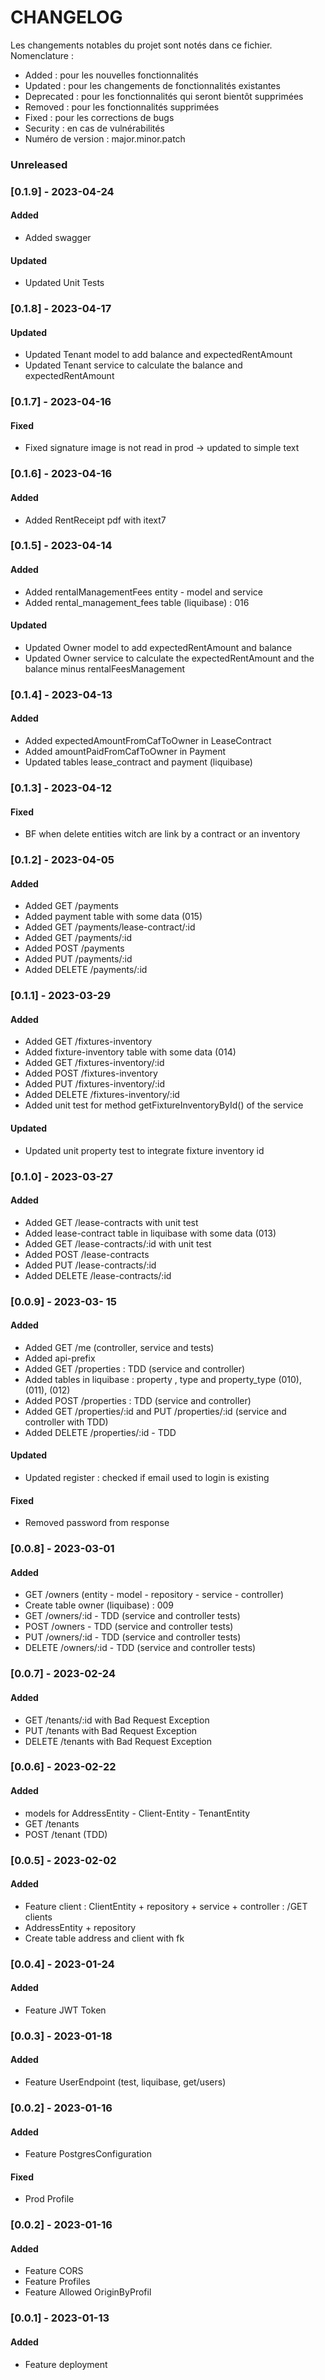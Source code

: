 # CHANGELOG

Les changements notables du projet sont notés dans ce fichier.  
Nomenclature :

- Added : pour les nouvelles fonctionnalités
- Updated : pour les changements de fonctionnalités existantes
- Deprecated : pour les fonctionnalités qui seront bientôt supprimées
- Removed : pour les fonctionnalités supprimées
- Fixed : pour les corrections de bugs
- Security : en cas de vulnérabilités
- Numéro de version : major.minor.patch

### Unreleased

### [0.1.9] - 2023-04-24

#### Added

- Added swagger

#### Updated

- Updated Unit Tests

### [0.1.8] - 2023-04-17

#### Updated

- Updated Tenant model to add balance and expectedRentAmount
- Updated Tenant service to calculate the balance and expectedRentAmount

### [0.1.7] - 2023-04-16

#### Fixed

- Fixed signature image is not read in prod ->  updated to simple text

### [0.1.6] - 2023-04-16

#### Added

- Added RentReceipt pdf with itext7

### [0.1.5] - 2023-04-14

#### Added

- Added rentalManagementFees entity - model and service
- Added rental_management_fees table (liquibase) : 016

#### Updated

- Updated Owner model to add expectedRentAmount and balance
- Updated Owner service to calculate the expectedRentAmount and the balance minus rentalFeesManagement

### [0.1.4] - 2023-04-13

#### Added

- Added expectedAmountFromCafToOwner in LeaseContract
- Added amountPaidFromCafToOwner in Payment
- Updated tables lease_contract and payment (liquibase)

### [0.1.3] - 2023-04-12

#### Fixed

- BF when delete entities witch are link by a contract or an inventory

### [0.1.2] - 2023-04-05

#### Added

- Added GET /payments
- Added payment table with some data (015)
- Added GET /payments/lease-contract/:id
- Added GET /payments/:id
- Added POST /payments
- Added PUT /payments/:id
- Added DELETE /payments/:id

### [0.1.1] - 2023-03-29

#### Added

- Added GET /fixtures-inventory
- Added fixture-inventory table with some data (014)
- Added GET /fixtures-inventory/:id
- Added POST /fixtures-inventory
- Added PUT /fixtures-inventory/:id
- Added DELETE /fixtures-inventory/:id
- Added unit test for method getFixtureInventoryById() of the service

#### Updated

- Updated unit property test to integrate fixture inventory id

### [0.1.0] - 2023-03-27

#### Added

- Added GET /lease-contracts with unit test
- Added lease-contract table in liquibase with some data (013)
- Added GET /lease-contracts/:id with unit test
- Added POST /lease-contracts
- Added PUT /lease-contracts/:id
- Added DELETE /lease-contracts/:id

### [0.0.9] - 2023-03- 15

#### Added

- Added GET /me (controller, service and tests)
- Added api-prefix
- Added GET /properties : TDD (service and controller)
- Added tables in liquibase : property , type and property_type (010), (011), (012)
- Added POST /properties : TDD (service and controller)
- Added GET /properties/:id and PUT /properties/:id (service and controller with TDD)
- Added DELETE /properties/:id - TDD

#### Updated

- Updated register : checked if email used to login is existing

#### Fixed

- Removed password from response

### [0.0.8] - 2023-03-01

#### Added

- GET /owners (entity - model - repository - service - controller)
- Create table owner (liquibase) : 009
- GET /owners/:id - TDD (service and controller tests)
- POST /owners - TDD (service and controller tests)
- PUT /owners/:id - TDD (service and controller tests)
- DELETE /owners/:id - TDD (service and controller tests)

### [0.0.7] - 2023-02-24

#### Added

- GET /tenants/:id with Bad Request Exception
- PUT /tenants with Bad Request Exception
- DELETE /tenants with Bad Request Exception

### [0.0.6] - 2023-02-22

#### Added

- models for AddressEntity - Client-Entity - TenantEntity
- GET /tenants
- POST /tenant (TDD)

### [0.0.5] - 2023-02-02

#### Added

- Feature client : ClientEntity + repository + service + controller : /GET clients
- AddressEntity + repository
- Create table address and client with fk

### [0.0.4] - 2023-01-24

#### Added

- Feature JWT Token

### [0.0.3] - 2023-01-18

#### Added

- Feature UserEndpoint (test, liquibase, get/users)

### [0.0.2] - 2023-01-16

#### Added

- Feature PostgresConfiguration

#### Fixed

- Prod Profile

### [0.0.2] - 2023-01-16

#### Added

- Feature CORS
- Feature Profiles
- Feature Allowed OriginByProfil

### [0.0.1] - 2023-01-13

#### Added

- Feature deployment


